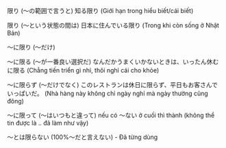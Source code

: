 
限り (〜の範囲で言うと)
知る限り (Giới hạn trong hiểu biết/cái biết)

限り (〜という状態の間は)
日本に住んでいる限り (Trong khi còn sống ở Nhật Bản)

〜に限り (〜だけ)

～に限る (〜が一番良い選択だ)
なんだかうまくいかないときは、いったん休むに限る (Chẳng tiến triển gì nhỉ, thôi nghỉ cái cho khỏe)

〜に限らず (〜だけでなく)
このレストランは休日に限らず、平日もお客さんでいっぱいだ。 (Nhà hàng này không chỉ ngày nghỉ mà ngày thường cũng đông)

〜に限って (〜はいつもと違って) nếu có 〜ない ở cuối thì thành (không thể tin được là .. đã làm như vậy)

〜とは限らない (100%〜だと言えない) - Đã từng dùng
